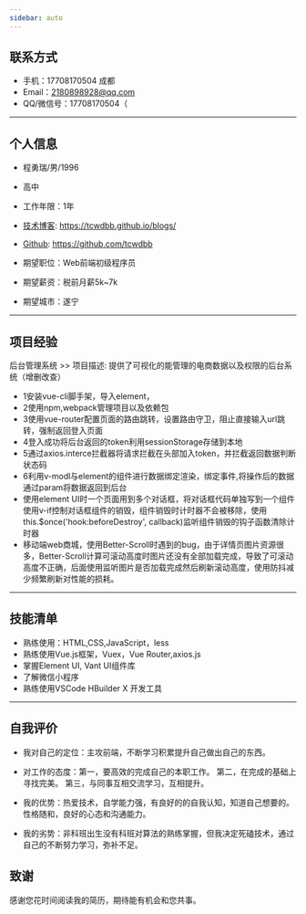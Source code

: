 ```yaml
---
sidebar: auto
---
```



## 联系方式

- 手机：17708170504 成都
- Email：2180898928@qq.com 
- QQ/微信号：17708170504（

---

## 个人信息

 - 程勇瑞/男/1996 
 - 高中
 - 工作年限：1年
 - [技术博客](https://tcwdbb.github.io/blogs/): https://tcwdbb.github.io/blogs/
 - [Github](https://github.com/tcwdbb): https://github.com/tcwdbb

 - 期望职位：Web前端初级程序员
 - 期望薪资：税前月薪5k~7k
 - 期望城市：遂宁

---

## 项目经验
  后台管理系统 >>
  项目描述: 提供了可视化的能管理的电商数据以及权限的后台系统（增删改查）
 -  1安装vue-cli脚手架，导入element，
 - 2使用npm,webpack管理项目以及依赖包
 - 3使用vue-router配置页面的路由跳转，设置路由守卫，阻止直接输入url跳转，强制返回登入页面
 - 4登入成功将后台返回的token利用sessionStorage存储到本地
 - 5通过axios.interce拦截器将请求拦截在头部加入token，并拦截返回数据判断状态码
 - 6利用v-modl与element的组件进行数据绑定渲染，绑定事件,将操作后的数据通过param将数据返回到后台
 - 使用element UI时一个页面用到多个对话框，将对话框代码单独写到一个组件使用v-if控制对话框组件的销毁，组件销毁时计时器不会被移除，使用this.$once('hook:beforeDestroy', callback)监听组件销毁的钩子函数清除计时器
 - 移动端web商城，使用Better-Scroll时遇到的bug，由于详情页图片资源很多，Better-Scroll计算可滚动高度时图片还没有全部加载完成，导致了可滚动高度不正确，后面使用监听图片是否加载完成然后刷新滚动高度，使用防抖减少频繁刷新对性能的损耗。
  
---


## 技能清单
- 熟练使用：HTML,CSS,JavaScript，less
- 熟练使用Vue.js框架，Vuex，Vue Router,axios.js
- 掌握Element UI, Vant UI组件库
- 了解微信小程序
- 熟练使用VSCode HBuilder X 开发工具

---
## 自我评价
- 我对自己的定位：主攻前端，不断学习积累提升自己做出自己的东西。

- 对工作的态度：第一，要高效的完成自己的本职工作。
              第二，在完成的基础上寻找完美。
              第三，与同事互相交流学习，互相提升。
- 我的优势：热爱技术，自学能力强，有良好的的自我认知，知道自己想要的。性格随和，良好的心态和沟通能力。
- 我的劣势：非科班出生没有科班对算法的熟练掌握，但我决定死磕技术，通过自己的不断努力学习，弥补不足。
## 致谢
感谢您花时间阅读我的简历，期待能有机会和您共事。
